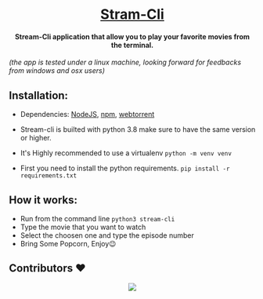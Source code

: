<h1 align="center"><u>Stram-Cli</u></h1>
<h4 align="center"> Stream-Cli application that allow you to play your favorite movies from the terminal.</h4>
<em>(the app is tested under a linux machine, looking forward for feedbacks from windows and osx users)</em>

## Installation:
* Dependencies: [NodeJS](https://nodejs.org/en/), [npm](https://www.npmjs.com/), [webtorrent](https://github.com/webtorrent/webtorrent)
* Stream-cli is builted with python 3.8 make sure to have the same version or higher.

* It's Highly recommended to use a virtualenv
`python -m venv venv`

* First you need to install the python requirements.
`pip install -r requirements.txt`

<!-- * Add the run permission to the file.
`sudo chmod +x ~/.stream-cli/stream-cli`
 -->
<!-- * Add an alias to your `~/.bashrc` or `~/.zshrc`
	* bash : `echo "alias stream-cli='~/.stream-cli/stream-cli'" >> ~/.bashrc`
	* zsh: `echo "alias stream-cli='~/.stream-cli/stream-cli'" >> ~/.zshrc` -->

## How it works:
* Run from the command line `python3 stream-cli`
* Type the movie that you want to watch
* Select the choosen one and type the episode number
* Bring Some Popcorn, Enjoy😉

## Contributors ❤️
<div align="center">
	<a href="https://github.com/red-elka/stream-cli/graphs/contributors">
  	<img src="https://contrib.rocks/image?repo=red-elka/stream-cli" />
	</a>
</div>
